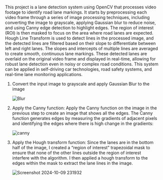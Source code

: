 This project is a lane detection system using OpenCV that processes video footage to identify road lane markings. It starts by preprocessing each video frame through a series of image processing techniques, including converting the image to grayscale, applying Gaussian blur to reduce noise, and using Canny edge detection to highlight edges. The region of interest (ROI) is then masked to focus on the area where road lanes are expected. Hough Line Transform is used to detect lines in the processed image, and the detected lines are filtered based on their slope to differentiate between left and right lanes. The slopes and intercepts of multiple lines are averaged to create smooth, continuous lane markings. These detected lanes are overlaid on the original video frame and displayed in real-time, allowing for robust lane detection even in noisy or complex road conditions. This system can be applied in self-driving car technologies, road safety systems, and real-time lane monitoring applications.
1. Convert the input image to grayscale and apply Gaussian Blur to the image

   ![Blur](https://github.com/user-attachments/assets/2ffca067-c879-4338-873c-e7ea1fc7b856)

2. Apply the Canny function: Apply the Canny function on the image in the previous step to create an image that shows all the edges. The Canny function generates edges by measuring the gradients of adjacent pixels and identifying the edges 
   where there is high change in the gradients:

    ![canny](https://github.com/user-attachments/assets/b55cd73c-9256-47aa-a96f-92b931592879)

3. Apply the Hough transform function: Since the lanes are in the bottom half of the image, I created a “region of interest” trapezoidal mask to ensure that none of the other lines outside the region of interest interfere with the 
   algorithm. I then applied a hough transform to the edges within the mask to extract the lane lines in the image.

    ![Screenshot 2024-10-09 231932](https://github.com/user-attachments/assets/0e082289-7424-47aa-8234-026622df2ae7)
